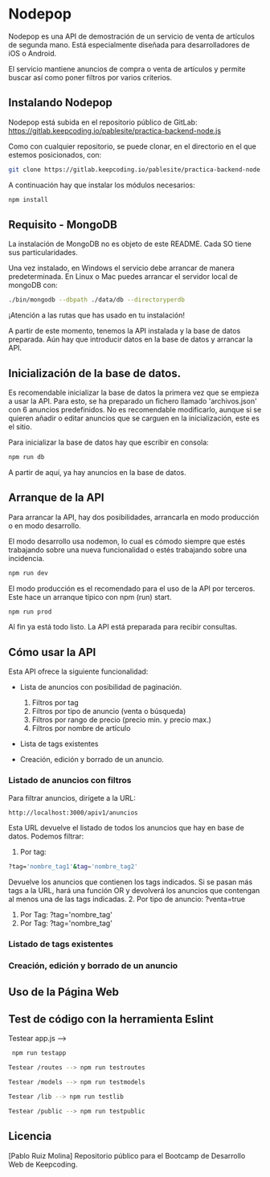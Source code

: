 # Nodepop

Nodepop es una API de demostración de un servicio de venta de artículos de segunda mano. Está especialmente diseñada para desarrolladores de iOS o Android.

El servicio mantiene anuncios de compra o venta de artículos y permite buscar así como poner filtros por varios criterios.

## Instalando Nodepop
Nodepop está subida en el repositorio público de GitLab:
https://gitlab.keepcoding.io/pablesite/practica-backend-node.js

Como con cualquier repositorio, se puede clonar, en el directorio en el que estemos posicionados, con:

```bash
git clone https://gitlab.keepcoding.io/pablesite/practica-backend-node.js
```
A continuación hay que instalar los módulos necesarios:

```bash
npm install
```

## Requisito - MongoDB

La instalación de MongoDB no es objeto de este README. Cada SO tiene sus particularidades. 

Una vez instalado, en Windows el servicio debe arrancar de manera predeterminada. En Linux o Mac puedes arrancar el servidor local de mongoDB con:

```bash
./bin/mongodb --dbpath ./data/db --directoryperdb
```
¡Atención a las rutas que has usado en tu instalación!

A partir de este momento, tenemos la API instalada y la base de datos preparada. Aún hay que introducir datos en la base de datos y arrancar la API.

## Inicialización de la base de datos.
Es recomendable inicializar la base de datos la primera vez que se empieza a usar la API. Para esto, se ha preparado un fichero llamado 'archivos.json' con 6 anuncios predefinidos. No es recomendable modificarlo, aunque si se quieren añadir o editar anuncios que se carguen en la inicialización, este es el sitio.

Para inicializar la base de datos hay que escribir en consola:

```bash
npm run db
```
A partir de aquí, ya hay anuncios en la base de datos.

## Arranque de la API

Para arrancar la API, hay dos posibilidades, arrancarla en modo producción o en modo desarrollo.

El modo desarrollo usa nodemon, lo cual es cómodo siempre que estés trabajando sobre una nueva funcionalidad o estés trabajando sobre una incidencia.

```bash
npm run dev
```

El modo producción es el recomendado para el uso de la API por terceros. Este hace un arranque típico con npm (run) start.

```bash
npm run prod
```

Al fin ya está todo listo. La API está preparada para recibir consultas.

## Cómo usar la API

Esta API ofrece la siguiente funcionalidad:

* Lista de anuncios con posibilidad de paginación.
   1. Filtros por tag
   2. Filtros por tipo de anuncio (venta o búsqueda)
   3. Filtros por rango de precio (precio min. y precio max.)
   4. Filtros por nombre de artículo

* Lista de tags existentes

* Creación, edición y borrado de un anuncio.

### Listado de anuncios con filtros

Para filtrar anuncios, dirígete a la URL:

```bash
http://localhost:3000/apiv1/anuncios
```
Esta URL devuelve el listado de todos los anuncios que hay en base de datos. 
Podemos filtrar:
1. Por tag: 
```bash
?tag='nombre_tag1'&tag='nombre_tag2'
```
   Devuelve los anuncios que contienen los tags indicados. 
   Si se pasan más tags a la URL, hará una función OR y devolverá   los anuncios que contengan al menos una de las tags indicadas.
2. Por tipo de anuncio: ?venta=true

1. Por Tag: ?tag='nombre_tag'
1. Por Tag: ?tag='nombre_tag'

### Listado de tags existentes

### Creación, edición y borrado de un anuncio

## Uso de la Página Web

## Test de código con la herramienta Eslint

Testear app.js -->
```bash
 npm run testapp
```

```bash
Testear /routes --> npm run testroutes
```

```bash
Testear /models --> npm run testmodels
```

```bash
Testear /lib --> npm run testlib
```

```bash
Testear /public --> npm run testpublic
```

## Licencia
[Pablo Ruiz Molina] Repositorio público para el Bootcamp de Desarrollo Web de Keepcoding.